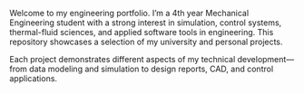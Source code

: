 Welcome to my engineering portfolio. I’m a 4th year Mechanical Engineering student with a strong interest in simulation, control systems, thermal-fluid sciences, and applied software tools in engineering. This repository showcases a selection of my university and personal projects.

Each project  demonstrates different aspects of my technical development—from data modeling and simulation to design reports, CAD, and control applications.
